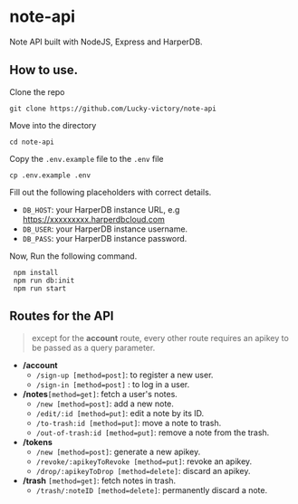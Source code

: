 # note-api

Note API built with NodeJS, Express and HarperDB.

## How to use.

Clone the repo

```
git clone https://github.com/Lucky-victory/note-api
```

Move into the directory

```
cd note-api
```

Copy the `.env.example` file to the `.env` file

```
cp .env.example .env
```

Fill out the following placeholders with correct details.

- `DB_HOST`: your HarperDB instance URL, e.g https://xxxxxxxxx.harperdbcloud.com
- `DB_USER`: your HarperDB instance username.
- `DB_PASS`: your HarperDB instance password.

Now, Run the following command.

```
 npm install
 npm run db:init
 npm run start
```

## Routes for the API

> except for the **account** route, every other route requires an apikey to be passed as a query parameter.

- **/account**
  - `/sign-up [method=post]`: to register a new user.
  - `/sign-in [method=post]` : to log in a user.
- **/notes**`[method=get]`: fetch a user's notes.
  - `/new [method=post]`: add a new note.
  - `/edit/:id [method=put]`: edit a note by its ID.
  - `/to-trash:id [method=put]`: move a note to trash.
  - `/out-of-trash:id [method=put]`: remove a note from the trash.
- **/tokens**
  - `/new [method=post]`: generate a new apikey.
  - `/revoke/:apikeyToRevoke [method=put]`: revoke an apikey.
  - `/drop/:apikeyToDrop [method=delete]`: discard an apikey.
- **/trash** `[method=get]`: fetch notes in trash.
  - `/trash/:noteID [method=delete]`: permanently discard a note.
